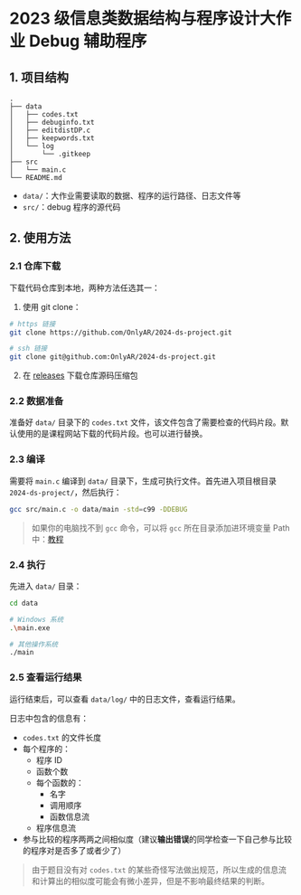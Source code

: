 # 2023 级信息类数据结构与程序设计大作业 Debug 辅助程序

## 1. 项目结构

```text
.
├── data
│   ├── codes.txt
│   ├── debuginfo.txt
│   ├── editdistDP.c
│   ├── keepwords.txt
│   └── log
│       └── .gitkeep
├── src
│   └── main.c
└── README.md
```

- `data/`：大作业需要读取的数据、程序的运行路径、日志文件等
- `src/`：debug 程序的源代码

## 2. 使用方法

### 2.1 仓库下载

下载代码仓库到本地，两种方法任选其一：

1. 使用 git clone：

```bash
# https 链接
git clone https://github.com/OnlyAR/2024-ds-project.git

# ssh 链接
git clone git@github.com:OnlyAR/2024-ds-project.git
```

2. 在 [releases](https://github.com/OnlyAR/2024-ds-project/releases) 下载仓库源码压缩包

### 2.2 数据准备

准备好 `data/` 目录下的 `codes.txt` 文件，该文件包含了需要检查的代码片段。默认使用的是课程网站下载的代码片段。也可以进行替换。

### 2.3 编译

需要将 `main.c` 编译到 `data/` 目录下，生成可执行文件。首先进入项目根目录 `2024-ds-project/`，然后执行：

```bash
gcc src/main.c -o data/main -std=c99 -DDEBUG
```

> 如果你的电脑找不到 `gcc` 命令，可以将 `gcc` 所在目录添加进环境变量 Path 中：[教程](https://blog.csdn.net/weixin_45684731/article/details/132915568)

### 2.4 执行

先进入 `data/` 目录：

```bash
cd data
```

```bash
# Windows 系统
.\main.exe

# 其他操作系统
./main
```

### 2.5 查看运行结果

运行结束后，可以查看 `data/log/` 中的日志文件，查看运行结果。

日志中包含的信息有：
- `codes.txt` 的文件长度
- 每个程序的：
  - 程序 ID
  - 函数个数
  - 每个函数的：
    - 名字
    - 调用顺序
    - 函数信息流
  - 程序信息流
- 参与比较的程序两两之间相似度（建议**输出错误**的同学检查一下自己参与比较的程序对是否多了或者少了）

> 由于题目没有对 `codes.txt` 的某些奇怪写法做出规范，所以生成的信息流和计算出的相似度可能会有微小差异，但是不影响最终结果的判断。